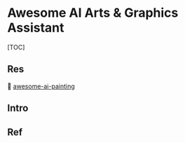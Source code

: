 # Awesome AI Arts & Graphics Assistant

[TOC]



## Res
🔗 [awesome-ai-painting](https://github.com/hua1995116/awesome-ai-painting)



## Intro


## Ref

